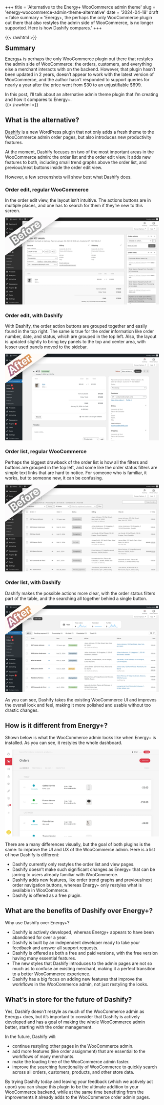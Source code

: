 +++
title = 'Alternative to the Energy+ WooCommerce admin theme'
slug = 'energy-woocommerce-admin-theme-alternative'
date = '2024-04-18'
draft = false
summary = 'Energy+, the perhaps the only WooCommerce plugin out there that also restyles the admin side of WooCommerce, is no longer supported. Here is how Dashify compares.'
+++

{{< rawhtml >}}
<div class="rounded-lg px-8 py-8 bg-[#804D79E3] text-gray-50 text-lg">
	<h2 class="text-gray-50" style="margin-top: 0; margin-bottom: 0.6rem;">Summary</h2>
	<p><a href="https://codecanyon.net/item/energy-a-beautiful-admin-panel-for-woocommerce/25423023" class="text-gray-50">Energy+</a> is perhaps the only WooCommerce plugin out there that restyles the admin side of WooCommerce: the orders, customers, and everything else a merchant interacts with on the backend. However, that plugin hasn’t been updated in 2 years, doesn’t appear to work with the latest version of WooCommerce, and the author hasn’t responded to support queries for nearly a year after the price went from $30 to an unjustifiable $699.</p>
	<p style="margin-bottom: 0;">In this post, I’ll talk about an alternative admin theme plugin that I’m creating and how it compares to Energy+.</p>
</div>
{{< /rawhtml >}}

## What is the alternative?

[Dashify](https://wordpress.org/plugins/dashify/) is a new WordPress plugin that not only adds a fresh theme to the WooCommerce admin order pages, but also introduces new productivity features.

At the moment, Dashify focuses on two of the most important areas in the WooCommerce admin: the order list and the order edit view. It adds new features to both, including small trend graphs above the order list, and previous/next buttons inside the order edit view.

However, a few screenshots will show best what Dashify does.

### Order edit, regular WooCommerce

In the order edit view, the layout isn’t intuitive. The actions buttons are in multiple places, and one has to search for them if they’re new to this screen.

![Screenshot of the order edit view in WooCommerce. The layout is dull and doesn’t look sleek.](order-edit-before.webp)

### Order edit, with Dashify

With Dashify, the order action buttons are grouped together and easily found in the top right. The same is true for the order information like order number, date, and status, which are grouped in the top left. Also, the layout is updated slightly to bring key panels to the top and center area, with lesser used panels moved to the sidebar.

![Screenshot of the order edit view after Dashify is added, showing a layout that is much sleeker and more organized.](order-edit-after.webp)

### Order list, regular WooCommerce

Perhaps the biggest drawback of the order list is how all the filters and buttons are grouped in the top left, and some like the order status filters are simple text links that are hard to notice. For someone who is familiar, it works, but to someone new, it can be confusing.

![Screenshot of the regular WooCommerce order list, without Dashify. It doesn’t look too sleek.](order-list-before.webp)

### Order list, with Dashify

Dashify makes the possible actions more clear, with the order status filters part of the table, and the searching all together behind a single button.

![Screenshot of the order list after Dashify is added, showing improved styling of the table and a new recent order trend graph above the list.](order-list-after.webp)

As you can see, Dashify takes the existing WooCommerce UI and improves the overall look and feel, making it more polished and usable without too drastic changes.

## How is it different from Energy+?

Shown below is what the WooCommerce admin looks like when Energy+ is installed. As you can see, it restyles the whole dashboard.

![Screenshot of how Energy+ restyles the WooCommerce order list.](energy.webp)

There are a many differences visually, but the goal of both plugins is the same: to improve the UI and UX of the WooCommerce admin. Here is a list of how Dashify is different:

*   Dashify currently only restyles the order list and view pages.
*   Dashify doesn’t make such significant changes as Energy+ that can be jarring to users already familiar with WooCommerce.
*   Dashify adds new features, like order trend graphs and previous/next order navigation buttons, whereas Energy+ only restyles what is available in WooCommerce.
*   Dashify is offered as a free plugin.

## What are the benefits of Dashify over Energy+?

Why use Dashify over Energy+?

*   Dashify is actively developed, whereas Energy+ appears to have been abandoned for over a year.
*   Dashify is built by an independent developer ready to take your feedback and answer all support requests.
*   Dashify is offered as both a free and paid versions, with the free version having many essential features.
*   The new styles that Dashify introduces to the admin pages are not so much as to confuse an existing merchant, making it a perfect transition to a better WooCommerce experience.
*   Dashify has a big focus on adding new features that improve the workflows in the WooCommerce admin, not just restyling the looks.

## What’s in store for the future of Dashify?

Yes, Dashify doesn’t restyle as much of the WooCommerce admin as Energy+ does, but it’s important to consider that Dashify is actively developed and has a goal of making the whole WooCommerce admin better, starting with the order management.

In the future, Dashify will:

*   continue restyling other pages in the WooCommerce admin.
*   add more features (like order assignment) that are essential to the workflows of many merchants.
*   make the loading time of the WooCommerce admin faster.
*   improve the searching functionality of WooCommerce to quickly search across all orders, customers, products, and other store data.

By trying Dashify today and leaving your feedback (which we actively act upon) you can shape this plugin to be the ultimate addition to your WooCommerce backend, while at the same time benefitting from the improvements it already adds to the WooCommerce order admin pages.
